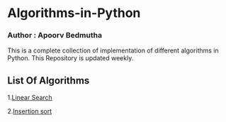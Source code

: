 # Algorithms-in-Python

### Author : Apoorv Bedmutha

This is a complete collection of implementation of different algorithms in Python. 
This Repository is updated weekly.

## List Of Algorithms

1.[Linear Search](https://github.com/bedmuthaapoorv/Algorithms-in-Python/blob/main/LinearSearch.py)

2.[Insertion sort](https://github.com/bedmuthaapoorv/Algorithms-in-Python/blob/main/InsertionSort.py)
